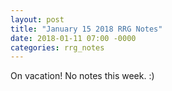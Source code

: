```yaml
---
layout: post
title: "January 15 2018 RRG Notes"
date: 2018-01-11 07:00 -0000
categories: rrg_notes
---
```


On vacation! No notes this week. :)
